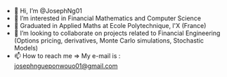 - 👋 Hi, I’m @JosephNg01
- 👀 I’m interested in Financial Mathematics and Computer Science
- 🌱 Graduated in Applied Maths at Ecole Polytechnique, l'X (France)
- 💞️ I’m looking to collaborate on projects related to Financial Engineering (Options pricing, derivatives, Monte Carlo simulations, Stochastic Models)
- 📫 How to reach me => My e-mail is : josephngueponwouo01@gmail.com

<!---
JosephNg01/JosephNg01 is a ✨ special ✨ repository because its `README.md` (this file) appears on your GitHub profile.
You can click the Preview link to take a look at your changes.
--->
